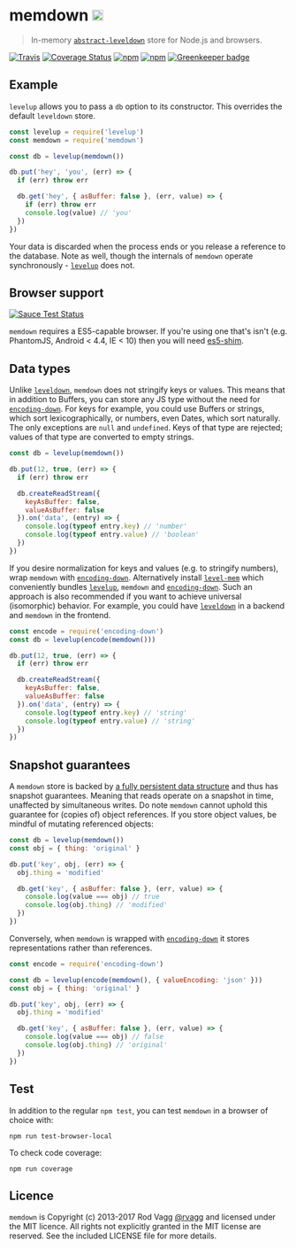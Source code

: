 # memdown <img alt="LevelDB Logo" height="20" src="http://leveldb.org/img/logo.svg" />

> In-memory [`abstract-leveldown`] store for Node.js and browsers.

[![Travis](https://secure.travis-ci.org/Level/memdown.png)](http://travis-ci.org/Level/memdown) [![Coverage Status](https://coveralls.io/repos/Level/memdown/badge.svg?branch=master&service=github)](https://coveralls.io/github/Level/memdown?branch=master) [![npm](https://img.shields.io/npm/v/memdown.svg)](https://www.npmjs.com/package/memdown) [![npm](https://img.shields.io/npm/dm/memdown.svg)](https://www.npmjs.com/package/memdown) [![Greenkeeper badge](https://badges.greenkeeper.io/Level/memdown.svg)](https://greenkeeper.io/)

## Example

`levelup` allows you to pass a `db` option to its constructor. This overrides the default `leveldown` store.

```js
const levelup = require('levelup')
const memdown = require('memdown')

const db = levelup(memdown())

db.put('hey', 'you', (err) => {
  if (err) throw err

  db.get('hey', { asBuffer: false }, (err, value) => {
    if (err) throw err
    console.log(value) // 'you'
  })
})
```

Your data is discarded when the process ends or you release a reference to the database. Note as well, though the internals of `memdown` operate synchronously - [`levelup`] does not.

Browser support
----

[![Sauce Test Status](https://saucelabs.com/browser-matrix/level-ci.svg)](https://saucelabs.com/u/level-ci)

`memdown` requires a ES5-capable browser. If you're using one that's isn't (e.g. PhantomJS, Android < 4.4, IE < 10) then you will need [es5-shim](https://github.com/es-shims/es5-shim).

## Data types

Unlike [`leveldown`], `memdown` does not stringify keys or values. This means that in addition to Buffers, you can store any JS type without the need for [`encoding-down`]. For keys for example, you could use Buffers or strings, which sort lexicographically, or numbers, even Dates, which sort naturally. The only exceptions are `null` and `undefined`. Keys of that type are rejected; values of that type are converted to empty strings.

```js
const db = levelup(memdown())

db.put(12, true, (err) => {
  if (err) throw err

  db.createReadStream({
    keyAsBuffer: false,
    valueAsBuffer: false
  }).on('data', (entry) => {
    console.log(typeof entry.key) // 'number'
    console.log(typeof entry.value) // 'boolean'
  })
})
```

If you desire normalization for keys and values (e.g. to stringify numbers), wrap `memdown` with [`encoding-down`]. Alternatively install [`level-mem`] which conveniently bundles [`levelup`], `memdown` and [`encoding-down`]. Such an approach is also recommended if you want to achieve universal (isomorphic) behavior. For example, you could have [`leveldown`] in a backend and `memdown` in the frontend.

```js
const encode = require('encoding-down')
const db = levelup(encode(memdown()))

db.put(12, true, (err) => {
  if (err) throw err

  db.createReadStream({
    keyAsBuffer: false,
    valueAsBuffer: false
  }).on('data', (entry) => {
    console.log(typeof entry.key) // 'string'
    console.log(typeof entry.value) // 'string'
  })
})
```

## Snapshot guarantees

A `memdown` store is backed by [a fully persistent data structure](https://www.npmjs.com/package/functional-red-black-tree) and thus has snapshot guarantees. Meaning that reads operate on a snapshot in time, unaffected by simultaneous writes. Do note `memdown` cannot uphold this guarantee for (copies of) object references. If you store object values, be mindful of mutating referenced objects:

```js
const db = levelup(memdown())
const obj = { thing: 'original' }

db.put('key', obj, (err) => {
  obj.thing = 'modified'

  db.get('key', { asBuffer: false }, (err, value) => {
    console.log(value === obj) // true
    console.log(obj.thing) // 'modified'
  })
})
```

Conversely, when `memdown` is wrapped with [`encoding-down`] it stores representations rather than references.

```js
const encode = require('encoding-down')

const db = levelup(encode(memdown(), { valueEncoding: 'json' }))
const obj = { thing: 'original' }

db.put('key', obj, (err) => {
  obj.thing = 'modified'

  db.get('key', { asBuffer: false }, (err, value) => {
    console.log(value === obj) // false
    console.log(obj.thing) // 'original'
  })
})
```

Test
----

In addition to the regular `npm test`, you can test `memdown` in a browser of choice with:

    npm run test-browser-local

To check code coverage:

    npm run coverage

Licence
---

`memdown` is Copyright (c) 2013-2017 Rod Vagg [@rvagg](https://twitter.com/rvagg) and licensed under the MIT licence. All rights not explicitly granted in the MIT license are reserved. See the included LICENSE file for more details.

[`abstract-leveldown`]: https://github.com/Level/abstract-leveldown
[`levelup`]: https://github.com/Level/levelup
[`encoding-down`]: https://github.com/Level/encoding-down
[`leveldown`]: https://github.com/Level/leveldown
[`level-mem`]: https://github.com/Level/mem
